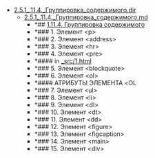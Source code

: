 - <a href = "F:\Node_projects\Node_Way\NBase\_Md\_Index\_HtmlCss\Containers\Intro_to_this\html5book.ru\2.HTML5.dir\2.5.1_.11.4._Группировка_содержимого.dir\cat.2.5.1_.11.4._Группировка_содержимого.dir\dir.2.5.1_.11.4._Группировка_содержимого.dir.md">2.5.1_.11.4._Группировка_содержимого.dir</a>
    - <a href = "F:\Node_projects\Node_Way\NBase\_Md\_Index\_HtmlCss\Containers\Intro_to_this\html5book.ru\2.HTML5.dir\2.5.1_.11.4._Группировка_содержимого.dir\2.5.1_.11.4._Группировка_содержимого.md">2.5.1_.11.4._Группировка_содержимого.md</a>
        - *## [1.11.4. Группировка содержимого](https://html5book.ru/gruppirovka-soderzhimogo)
        - *### 1. Элемент \<p>
        - *### 2. Элемент \<address>
        - *### 3. Элемент \<hr>
        - *### 4. Элемент \<pre>
        - *#### in [_src/1.html](_src/1.html)
        - *### 5. Элемент \<blockquote>
        - *### 6. Элемент \<ol>
        - *#### АТРИБУТЫ ЭЛЕМЕНТА <OL
        - *### 7. Элемент \<ul>
        - *### 8. Элемент \<li>
        - *### 9. Элемент \<dl>
        - *### 10. Элемент \<dt>
        - *### 11. Элемент \<dd>
        - *### 12. Элемент \<figure>
        - *### 13. Элемент \<figcaption>
        - *### 14. Элемент \<main>
        - *### 15. Элемент \<div>
